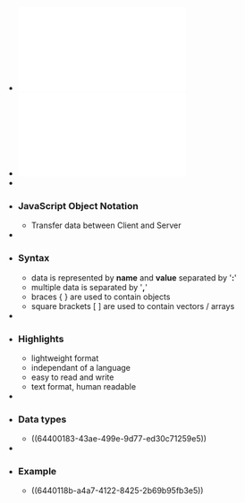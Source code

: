 - ![c_M165_s_0120_Format_JSON.pdf](../assets/c_M165_s_0120_Format_JSON_1681916200537_0.pdf)
- ![P0120_format_JSON_solution.pdf](../assets/P0120_format_JSON_solution_1681920028617_0.pdf)
-
- ### JavaScript Object Notation
	- Transfer data between Client and Server
-
- ### Syntax
	- data is represented by **name** and **value** separated by '**:**'
	- multiple data is separated by '**,**'
	- braces { } are used to contain objects
	- square brackets [ ] are used to contain vectors / arrays
-
- ### Highlights
	- lightweight format
	- independant of a language
	- easy to read and write
	- text format, human readable
-
- ### Data types
	- ((64400183-43ae-499e-9d77-ed30c71259e5))
-
- ### Example
	- ((6440118b-a4a7-4122-8425-2b69b95fb3e5))